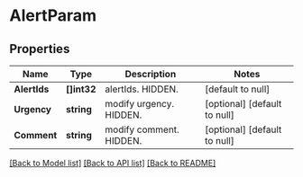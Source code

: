 # AlertParam

## Properties
Name | Type | Description | Notes
------------ | ------------- | ------------- | -------------
**AlertIds** | **[]int32** | alertIds. HIDDEN. | [default to null]
**Urgency** | **string** | modify urgency. HIDDEN. | [optional] [default to null]
**Comment** | **string** | modify comment. HIDDEN. | [optional] [default to null]

[[Back to Model list]](../README.md#documentation-for-models) [[Back to API list]](../README.md#documentation-for-api-endpoints) [[Back to README]](../README.md)

